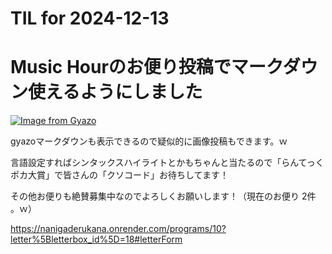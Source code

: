 # TIL for 2024-12-13
# Music Hourのお便り投稿でマークダウン使えるようにしました

[![Image from Gyazo](https://i.gyazo.com/8f1eec14395685149f9af3469cd0b96f.png)](https://gyazo.com/8f1eec14395685149f9af3469cd0b96f)

gyazoマークダウンも表示できるので疑似的に画像投稿もできます。ｗ

言語設定すればシンタックスハイライトとかもちゃんと当たるので「らんてっくポカ大賞」で皆さんの「クソコード」お待ちしてます！

その他お便りも絶賛募集中なのでよろしくお願いします！（現在のお便り 2件 。ｗ）

https://nanigaderukana.onrender.com/programs/10?letter%5Bletterbox_id%5D=18#letterForm
